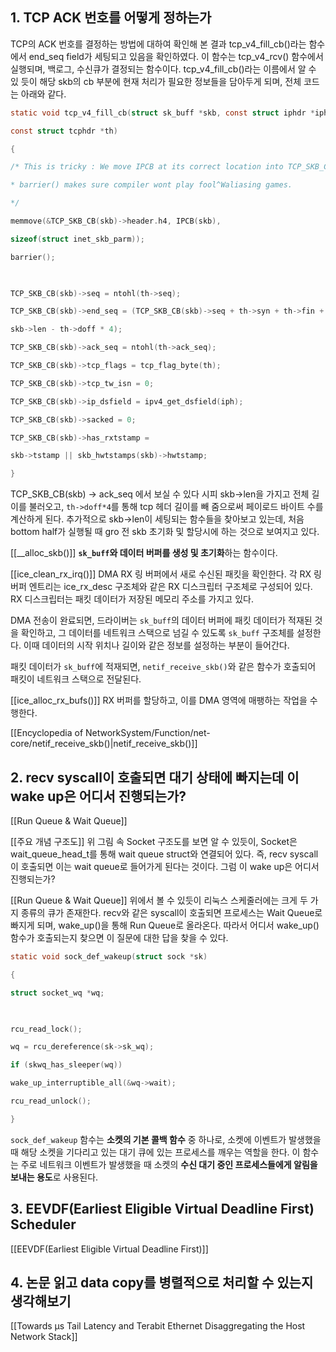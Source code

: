 ## 1. TCP ACK 번호를 어떻게 정하는가
TCP의 ACK 번호를 결정하는 방법에 대하여 확인해 본 결과 tcp_v4_fill_cb()라는 함수에서 end_seq field가 세팅되고 있음을 확인하였다. 이 함수는 tcp_v4_rcv() 함수에서 실행되며, 백로그, 수신큐가 결정되는 함수이다. tcp_v4_fill_cb()라는 이름에서 알 수 있 듯이 해당 skb의 cb 부분에 현재 처리가 필요한 정보들을 담아두게 되며, 전체 코드는 아래와 같다.

```c title=tcp_v4_fill_cb()
static void tcp_v4_fill_cb(struct sk_buff *skb, const struct iphdr *iph,

const struct tcphdr *th)

{

/* This is tricky : We move IPCB at its correct location into TCP_SKB_CB()

* barrier() makes sure compiler wont play fool^Waliasing games.

*/

memmove(&TCP_SKB_CB(skb)->header.h4, IPCB(skb),

sizeof(struct inet_skb_parm));

barrier();

  

TCP_SKB_CB(skb)->seq = ntohl(th->seq);

TCP_SKB_CB(skb)->end_seq = (TCP_SKB_CB(skb)->seq + th->syn + th->fin +

skb->len - th->doff * 4);

TCP_SKB_CB(skb)->ack_seq = ntohl(th->ack_seq);

TCP_SKB_CB(skb)->tcp_flags = tcp_flag_byte(th);

TCP_SKB_CB(skb)->tcp_tw_isn = 0;

TCP_SKB_CB(skb)->ip_dsfield = ipv4_get_dsfield(iph);

TCP_SKB_CB(skb)->sacked = 0;

TCP_SKB_CB(skb)->has_rxtstamp =

skb->tstamp || skb_hwtstamps(skb)->hwtstamp;

}
```


TCP_SKB_CB(skb) -> ack_seq 에서 보실 수 있다 시피 skb->len을 가지고 전체 길이를 불러오고, `th->doff*4`를 통해 tcp 헤더 길이를 빼 줌으로써 페이로드 바이트 수를 계산하게 된다. 추가적으로 skb->len이 세팅되는 함수들을 찾아보고 있는데, 처음 bottom half가 실행될 때 gro 전 skb 초기화 및 할당시에 하는 것으로 보여지고 있다.

[[__alloc_skb()]]
**`sk_buff`와 데이터 버퍼를 생성 및 초기화**하는 함수이다.

[[ice_clean_rx_irq()]]
DMA RX 링 버퍼에서 새로 수신된 패킷을 확인한다. 각 RX 링 버퍼 엔트리는 ice_rx_desc 구조체와 같은 RX 디스크립터 구조체로 구성되어 있다. RX 디스크립터는 패킷 데이터가 저장된 메모리 주소를 가지고 있다. 

DMA 전송이 완료되면, 드라이버는 `sk_buff`의 데이터 버퍼에 패킷 데이터가 적재된 것을 확인하고, 그 데이터를 네트워크 스택으로 넘길 수 있도록 `sk_buff` 구조체를 설정한다. 이때 데이터의 시작 위치나 길이와 같은 정보를 설정하는 부분이 들어간다.

패킷 데이터가 `sk_buff`에 적재되면, `netif_receive_skb()`와 같은 함수가 호출되어 패킷이 네트워크 스택으로 전달된다.

[[ice_alloc_rx_bufs()]]
RX 버퍼를 할당하고, 이를 DMA 영역에 매팽하는 작업을 수행한다.


[[Encyclopedia of NetworkSystem/Function/net-core/netif_receive_skb()|netif_receive_skb()]]


## 2. recv syscall이 호출되면 대기 상태에 빠지는데 이 wake up은 어디서 진행되는가?
[[Run Queue & Wait Queue]]

[[주요 개념 구조도]]
 위 그림 속 Socket 구조도를 보면 알 수 있듯이, Socket은 wait_queue_head_t를 통해 wait queue struct와 연결되어 있다. 즉, recv syscall이 호출되면 이는 wait queue로 들어가게 된다는 것이다. 그럼 이 wake up은 어디서 진행되는가?


[[Run Queue & Wait Queue]]
위에서 볼 수 있듯이 리눅스 스케줄러에는 크게 두 가지 종류의 큐가 존재한다. recv와 같은 syscall이 호출되면 프로세스는 Wait Queue로 빠지게 되며, wake_up()을 통해 Run Queue로 올라온다. 따라서 어디서 wake_up()함수가 호출되는지 찾으면 이 질문에 대한 답을 찾을 수 있다.

```c title=sock_def_wakeup()
static void sock_def_wakeup(struct sock *sk)

{

struct socket_wq *wq;

  

rcu_read_lock();

wq = rcu_dereference(sk->sk_wq);

if (skwq_has_sleeper(wq))

wake_up_interruptible_all(&wq->wait);

rcu_read_unlock();

}
```

`sock_def_wakeup` 함수는 **소켓의 기본 콜백 함수** 중 하나로, 소켓에 이벤트가 발생했을 때 해당 소켓을 기다리고 있는 대기 큐에 있는 프로세스를 깨우는 역할을 한다. 이 함수는 주로 네트워크 이벤트가 발생했을 때 소켓의 **수신 대기 중인 프로세스들에게 알림을 보내는 용도**로 사용된다.
## 3. EEVDF(Earliest Eligible Virtual Deadline First) Scheduler
[[EEVDF(Earliest Eligible Virtual Deadline First)]]

## 4. 논문 읽고 data copy를 병렬적으로 처리할 수 있는지 생각해보기
[[Towards μs Tail Latency and Terabit Ethernet Disaggregating the Host Network Stack]]
